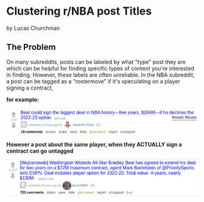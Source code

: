 # Clustering r/NBA post Titles

by Lucas Churchman

## The Problem

On many subreddits, posts can be labeled by what "type" post they are which can be helpful for finding specific types of content you're interested in finding. However, these labels are often unreliable. In the NBA subreddit, a post can be tagged as a "rostermove" if it's speculating on a player signing a contract, 

**for example:**

![beal1](https://github.com/LucasXavierChurchman/Capstone2/blob/master/images/bealrostermove.png)





**However a post about the same player, when they ACTUALLY sign a contract can go untagged**


![beal1](https://github.com/LucasXavierChurchman/Capstone2/blob/master/images/bealnotag.png)


